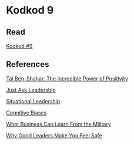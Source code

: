 # Kodkod 9
## Read

[Kodkod #9][1]

## References

[Tal Ben-Shahar: The Incredible Power of Positivity][2]

[Just Ask Leadership][3]

[Situational Leadership][4]

[Cognitive Biases][5]

[What Business Can Learn From the Military][6]

[Why Good Leaders Make You Feel Safe][7]


[1]: http://www.k0dk0d.com/pdfs/kodkod9.pdf "Kodkod #9"
[2]: https://www.youtube.com/watch?v=fJTpIfXnbTc "Tal Ben-Shahar: The Incredible Power of Positivity"
[3]: https://iveybusinessjournal.com/publication/just-ask-leadership-why-great-managers-always-ask-the-right-questions "Just Ask Leadership"
[4]: https://www.oregonbusiness.com/article/sponsored/item/18801-situational-leadership "Situational Leadership"
[5]: https://humanhow.com/en/list-of-cognitive-biases-with-examples/ "Cognitive Biases"
[6]: https://www.youtube.com/watch?v=V_DeTNh5lL4 "What Business Can Learn From the Military"
[7]: https://www.ted.com/talks/simon_sinek_why_good_leaders_make_you_feel_safe/ "Why Good Leaders Make You Feel Safe"

<!-- Global site tag (gtag.js) - Google Analytics -->
<script async src="https://www.googletagmanager.com/gtag/js?id=UA-153532160-1"></script>
<script>
  window.dataLayer = window.dataLayer || [];
  function gtag(){dataLayer.push(arguments);}
  gtag('js', new Date());

  gtag('config', 'UA-153532160-1');
</script>

